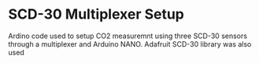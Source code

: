 # SCD-30 Multiplexer Setup
Ardino code used to setup CO2 measuremnt using three SCD-30 sensors through a multiplexer and Arduino NANO. Adafruit SCD-30 library was also used 
